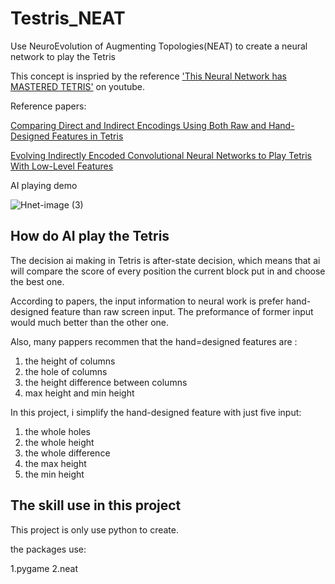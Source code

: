 # Testris_NEAT

Use NeuroEvolution of Augmenting Topologies(NEAT) to create a neural network to play the Tetris

This concept is inspried by the reference ['This Neural Network has MASTERED TETRIS']([https://www.youtube.com/watch?v=uoR4ilCWwKA](https://www.youtube.com/watch?v=1yXBNKubb2o)) on youtube.

Reference papers:

[Comparing Direct and Indirect Encodings Using Both Raw
and Hand-Designed Features in Tetris](https://dl.acm.org/doi/10.1145/3071178.3071195)

[Evolving Indirectly Encoded Convolutional Neural Networks
to Play Tetris With Low-Level Features](https://dl.acm.org/doi/abs/10.1145/3205455.3205459)

AI playing demo

![Hnet-image (3)](https://user-images.githubusercontent.com/70815842/172543658-dc4c3cc0-32f9-499b-96c5-2001cadd14d8.gif)



## How do AI play the Tetris

The decision ai making in Tetris is after-state decision, which means that ai will compare the score of every position the current block put in and choose the best one.

According to papers, the input information to neural work is prefer hand-designed feature than raw screen input. The preformance of former input would much better than the other one.

Also, many pappers recommen that the hand=designed features are :

1. the height of columns
2. the hole of columns
3. the height difference between columns
4. max height and min height

In this project, i simplify the hand-designed feature with just five input:

1. the whole holes
2. the whole height
3. the whole difference
4. the max height
5. the min height


## The skill use in this project

This project is only use python to create.

the packages use:

1.pygame
2.neat

